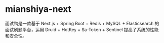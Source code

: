 # mianshiya-next
面试鸭是一款基于 Next.js + Spring Boot + Redis + MySQL + Elasticsearch 的 面试刷题平台，运用 Druid + HotKey + Sa-Token + Sentinel 提高了系统的性能和安全性。
